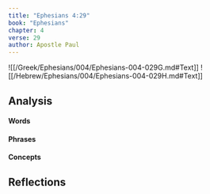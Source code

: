 ```yaml
---
title: "Ephesians 4:29"
book: "Ephesians"
chapter: 4
verse: 29
author: Apostle Paul
---
```

![[/Greek/Ephesians/004/Ephesians-004-029G.md#Text]]
![[/Hebrew/Ephesians/004/Ephesians-004-029H.md#Text]]

## Analysis

#### Words

#### Phrases

#### Concepts

## Reflections
